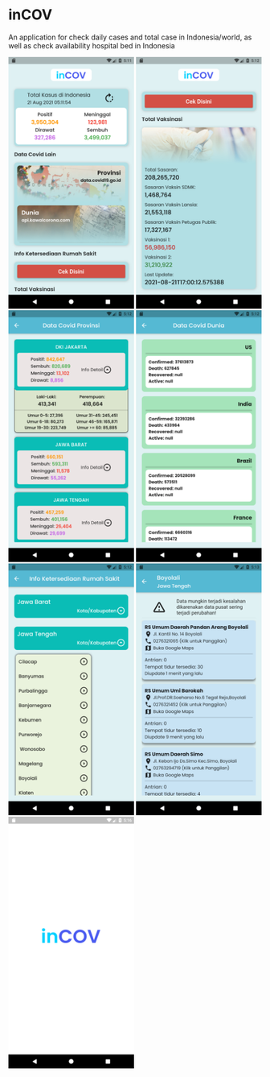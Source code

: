 # inCOV
 An application for check daily cases and total case in Indonesia/world, as well as check availability hospital bed in Indonesia
 
 
<img src="https://github.com/maulana2468/inCOV/blob/main/assets/screenshot/1.png" width="250">
<img src="https://github.com/maulana2468/inCOV/blob/main/assets/screenshot/2.png" width="250">
<img src="https://github.com/maulana2468/inCOV/blob/main/assets/screenshot/3.png" width="250">
<img src="https://github.com/maulana2468/inCOV/blob/main/assets/screenshot/4.png" width="250">
<img src="https://github.com/maulana2468/inCOV/blob/main/assets/screenshot/5.png" width="250">
<img src="https://github.com/maulana2468/inCOV/blob/main/assets/screenshot/6.png" width="250">
<img src="https://github.com/maulana2468/inCOV/blob/main/assets/screenshot/7.png" width="250">

